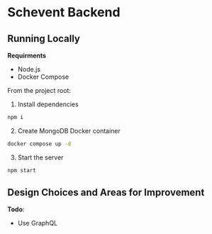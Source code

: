 # Schevent Backend



## Running Locally

**Requirments**
- Node.js
- Docker Compose

From the project root:

1. Install dependencies
```sh
npm i
```

2. Create MongoDB Docker container
```sh
docker compose up -d
```

3. Start the server
```sh
npm start
```

## Design Choices and Areas for Improvement

**Todo**:
- Use GraphQL